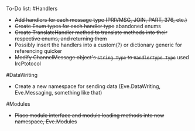 To-Do list:
#Handlers
- ~~Add handlers for each message type (PRIVMSG, JOIN, PART, 376, etc.)~~
- ~~Create Enum types for each handler type~~ abandoned enums
- ~~Create TranslateHandler method to translate methods into their respective enums, and returning them~~
- Possibly insert the handlers into a custom(?) or dictionary generic for referencing quicker
- ~~Modify ChannelMessage object's `string Type` to `HandlerType Type`~~ used IrcPtotocol

#DataWriting
- Create a new namespace for sending data (Eve.DataWriting, Eve.Messaging, something like that)

#Modules
- ~~Place module interface and module loading methods into new namespace, Eve.Modules~~
